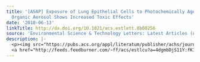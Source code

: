 ```yaml
---
title: '[ASAP] Exposure of Lung Epithelial Cells to Photochemically Aged Secondary
  Organic Aerosol Shows Increased Toxic Effects'
date: '2018-06-13'
linkTitle: http://dx.doi.org/10.1021/acs.estlett.8b00256
source: 'Environmental Science & Technology Letters: Latest Articles (ACS Publications)'
description: |-
  <p><img src="https://pubs.acs.org/appl/literatum/publisher/achs/journals/content/estlcu/0/estlcu.ahead-of-print/acs.estlett.8b00256/20180613/images/medium/ez-2018-00256y_0003.gif" alt="TOC Graphic"/></p><div><cite>Environmental Science & Technology Letters</cite></div><div>DOI: 10.1021/acs.estlett.8b00256</div><div class="feedflare">
  <a href="http://feeds.feedburner.com/~ff/acs/estlcu?a=4dgmbDjS11Y:fK13_CIgRw8:yIl2AUoC8zA"><img src="http://feeds.feedburner.com/~ff/acs/estlcu?d=yIl2AUoC8zA" borde
---
```

